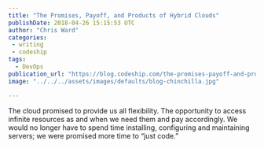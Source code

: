 ```yaml
---
title: "The Promises, Payoff, and Products of Hybrid Clouds"
publishDate: 2018-04-26 15:15:53 UTC
author: "Chris Ward"
categories:
 - writing
 - codeship
tags:
  - DevOps
publication_url: "https://blog.codeship.com/the-promises-payoff-and-products-of-hybrid-clouds/"
image: "../../../assets/images/defaults/blog-chinchilla.jpg"

---
```

The cloud promised to provide us all flexibility. The opportunity to access infinite resources as and when we need them and pay accordingly. We would no longer have to spend time installing, configuring and maintaining servers; we were promised more time to “just code.”

